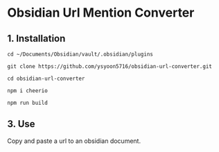 # Obsidian Url Mention Converter

## 1. Installation
```
cd ~/Documents/Obsidian/vault/.obsidian/plugins
```

```
git clone https://github.com/ysyoon5716/obsidian-url-converter.git
```

```
cd obsidian-url-converter
```
```
npm i cheerio
```
```
npm run build
```


## 3. Use
Copy and paste a url to an obsidian document.
